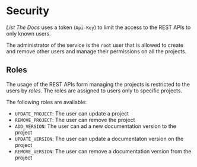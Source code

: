 # Security

*List The Docs* uses a token (`Api-Key`) to limit the access to the REST APIs
to only known users.

The administrator of the service is the `root` user that is allowed to create
and remove other users and manage their permissions on all the projects.

## Roles

The usage of the REST APIs form managing the projects is restricted to the users
by *roles*. The roles are assigned to users only to specific projects.

The following roles are available:

- `UPDATE_PROJECT`: The user can update a project
- `REMOVE_PROJECT`: The user can remove the project
- `ADD_VERSION`: The user can ad a new documentation version to the project
- `UPDATE_VERSION`: The user can update a documentaton version on the project
- `REMOVE_VERSION`: The user can remove a documentation version from the project